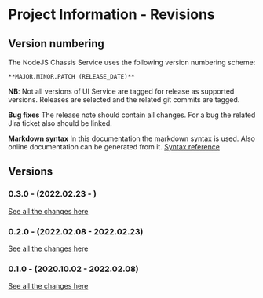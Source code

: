 # Project Information - Revisions

## Version numbering

The NodeJS Chassis Service uses the following version numbering scheme:

    **MAJOR.MINOR.PATCH (RELEASE_DATE)**

**NB**: Not all versions of UI Service are tagged for release as supported versions.
Releases are selected and the related git commits are tagged.

**Bug fixes**
The release note should contain all changes. For a bug the related Jira ticket also should be linked.

**Markdown syntax**
In this documentation the markdown syntax is used. Also online documentation can be generated from it.
[Syntax reference](https://daringfireball.net/projects/markdown/syntax)

<!-- markdownlint-disable MD013 -->

## Versions

### 0.3.0 - (2022.02.23 - )

[See all the changes here](https://gerrit.ericsson.se/#/dashboard/?title=NodeJS+Chassis+Release&0.3.0=project:EEA/adp-nodejs-microservice-chassis+is:merged+after:"2022-02-23%2013:29:00%20%252B0200")

### 0.2.0 - (2022.02.08 - 2022.02.23)

[See all the changes here](https://gerrit.ericsson.se/#/dashboard/?title=NodeJS+Chassis+Release&0.2.0=project:EEA/adp-nodejs-microservice-chassis+is:merged+after:"2022-02-08%2012:19:55%20%252B0200"+before:"2022-02-23%2013:29:00%20%252B0200")

### 0.1.0 - (2020.10.02 - 2022.02.08)

[See all the changes here](https://gerrit.ericsson.se/#/dashboard/?title=NodeJS+Chassis+Release&0.1.0=project:EEA/adp-nodejs-microservice-chassis+is:merged+before:"2022-02-08%2012:19:55%20%252B0200")
